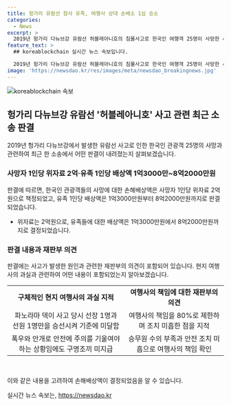 ```yaml
---
title: 헝가리 유람선 참사 유족, 여행사 상대 손배소 1심 승소
categories:
  - News
excerpt: >
  2019년 헝가리 다뉴브강 유람선 허블레아니호의 침몰사고로 한국인 여행객 25명이 사망한 사건과 관련해 법원이 사망자 1인당 위자료를 2억원으로 책정하고 유족 1인당 배상액을 1억3000만원에서 8억2000만원으로 판결했다. 이 사고는 현지 여행사의 과실로 인정되어, 여행사의 책임은 80%로 제한되었으며, 사고 당시 안전조치가 미비했다는 지적도 받았다. 
feature_text: >
  ## koreablockchain 실시간 뉴스 속보입니다.

  2019년 헝가리 다뉴브강 유람선 허블레아니호의 침몰사고로 한국인 여행객 25명이 사망한 사건과 관련해 법원이 사망자 1인당 위자료를 2억원으로 책정하고 유족 1인당 배상액을 1억3000만원에서 8억2000만원으로 판결했다. 이 사고는 현지 여행사의 과실로 인정되어, 여행사의 책임은 80%로 제한되었으며, 사고 당시 안전조치가 미비했다는 지적도 받았다. 
image: 'https://newsdao.kr/res/images/meta/newsdao_breakingnews.jpg'
---
```


<p><img src="https://newsdao.kr/res/images/meta/newsdao_breakingnews.jpg" alt="koreablockchain 속보" /></p>

<h2 data-ke-size="size26">헝가리 다뉴브강 유람선 '허블레아니호' 사고 관련 최근 소송 판결</h2>

<p data-ke-size="size16">2019년 헝가리 다뉴브강에서 발생한 유람선 사고로 인한 한국인 관광객 25명의 사망과 관련하여 최근 한 소송에서 어떤 판결이 내려졌는지 살펴보겠습니다.</p>

<h3><b>사망자 1인당 위자료 2억·유족 1인당 배상액 1억3000만~8억2000만원</b></h3>

<p data-ke-size="size16">판결에 따르면, 한국인 관광객들의 사망에 대한 손해배상액은 사망자 1인당 위자료 2억원으로 책정되었고, 유족 1인당 배상액은 1억3000만원부터 8억2000만원까지로 판결되었습니다.</p>

<ul>
<li>위자료는 2억원으로, 유족들에 대한 배상액은 1억3000만원에서 8억2000만원까지로 결정되었습니다.</li>
</ul>

<h3><b>판결 내용과 재판부 의견</b></h3>

<p data-ke-size="size16">판결에는 사고가 발생한 원인과 관련한 재판부의 의견이 포함되어 있습니다. 현지 여행사의 과실과 관련하여 어떤 내용이 포함되었는지 알아보겠습니다.</p>

<table>
<tbody>
<tr>
<td style="text-align: center; height: 17px;"><b>구체적인 현지 여행사의 과실 지적</b></td>
<td style="text-align: center; height: 17px;"><b>여행사의 책임에 대한 재판부의 의견</b></td>
</tr>
<tr>
<td style="text-align: center; height: 48px;">파노라마 덱이 사고 당시 선장 1명과 선원 1명만을 승선시켜 기준에 미달함</td>
<td style="text-align: center; height: 48px;">여행사의 책임을 80%로 제한하며 조치 미흡한 점을 지적</td>
</tr>
<tr>
<td style="text-align: center; height: 48px;">폭우와 안개로 안전에 주의를 기울여야 하는 상황임에도 구명조끼 미지급</td>
<td style="text-align: center; height: 48px;">승무원 수의 부족과 안전 조치 미흡으로 여행사의 책임 확인</td>
</tr>
</tbody>
</table>

<p data-ke-size="size16">&nbsp;</p>

<p data-ke-size="size16">이와 같은 내용을 고려하여 손해배상액이 결정되었음을 알 수 있습니다.</p>
실시간 뉴스 속보는, <a href="https://newsdao.kr" rel="dofollow">https://newsdao.kr</a>


